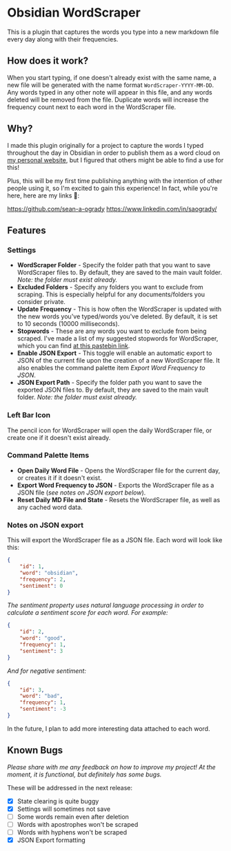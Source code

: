 # Obsidian WordScraper

This is a plugin that captures the words you type into a new markdown file every day along with their frequencies.
## How does it work?

When you start typing, if one doesn't already exist with the same name, a new file will be generated with the name format `WordScraper-YYYY-MM-DD`. Any words typed in any other note will appear in this file, and any words deleted will be removed from the file. Duplicate words will increase the frequency count next to each word in the WordScraper file.

## Why?

I made this plugin originally for a project to capture the words I typed throughout the day in Obsidian in order to publish them as a word cloud on [my personal website](https://sean-a-ogrady.github.io/my-personal-website/), but I figured that others might be able to find a use for this!

Plus, this will be my first time publishing anything with the intention of other people using it, so I'm excited to gain this experience! In fact, while you're here, here are my links 👀:

https://github.com/sean-a-ogrady
https://www.linkedin.com/in/saogrady/

## Features

### Settings

- **WordScraper Folder** - Specify the folder path that you want to save WordScraper files to. By default, they are saved to the main vault folder. *Note: the folder must exist already.*
- **Excluded Folders** - Specify any folders you want to exclude from scraping. This is especially helpful for any documents/folders you consider private.
- **Update Frequency** - This is how often the WordScraper is updated with the new words you've typed/words you've deleted. By default, it is set to 10 seconds (10000 milliseconds).
- **Stopwords** - These are any words you want to exclude from being scraped. I've made a list of my suggested stopwords for WordScraper, which you can find [at this pastebin link](https://pastebin.com/zTy6Ej2f).
- **Enable JSON Export** - This toggle will enable an automatic export to JSON of the current file upon the creation of a new WordScraper file. It also enables the command palette item *Export Word Frequency to JSON*.
- **JSON Export Path** - Specify the folder path you want to save the exported JSON files to. By default, they are saved to the main vault folder. *Note: the folder must exist already.*

### Left Bar Icon

The pencil icon for WordScraper will open the daily WordScraper file, or create one if it doesn't exist already.

### Command Palette Items

- **Open Daily Word File** - Opens the WordScraper file for the current day, or creates it if it doesn't exist.
- **Export Word Frequency to JSON** - Exports the WordScraper file as a JSON file (*see notes on JSON export below*).
- **Reset Daily MD File and State** - Resets the WordScraper file, as well as any cached word data.

### Notes on JSON export

This will export the WordScraper file as a JSON file. Each word will look like this:

```json
{
    "id": 1,
    "word": "obsidian",
    "frequency": 2,
    "sentiment": 0
}
```

*The sentiment property uses natural language processing in order to calculate a sentiment score for each word. For example:*

```json
{
    "id": 2,
    "word": "good",
    "frequency": 1,
    "sentiment": 3
}
```

*And for negative sentiment:*

```json
{
    "id": 3,
    "word": "bad",
    "frequency": 1,
    "sentiment": -3
}
```

In the future, I plan to add more interesting data attached to each word. 

## Known Bugs

*Please share with me any feedback on how to improve my project! At the moment, it is functional, but definitely has some bugs.*

These will be addressed in the next release:

- [x] State clearing is quite buggy
- [x] Settings will sometimes not save
- [ ] Some words remain even after deletion
- [ ] Words with apostrophes won't be scraped
- [ ] Words with hyphens won't be scraped
- [x] JSON Export formatting 
